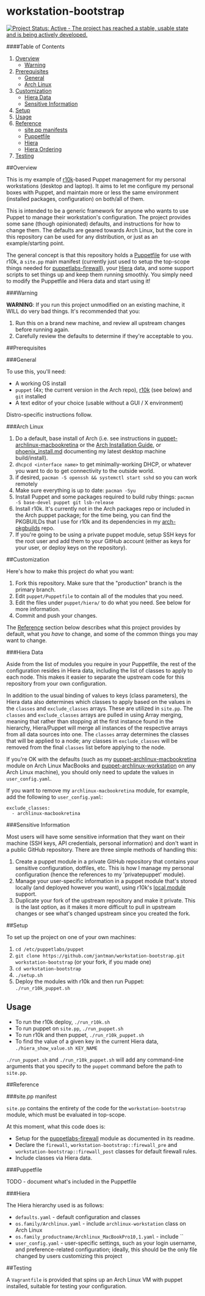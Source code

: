 # workstation-bootstrap

[![Project Status: Active - The project has reached a stable, usable state and is being actively developed.](http://www.repostatus.org/badges/0.1.0/active.svg)](http://www.repostatus.org/#active)

####Table of Contents

1. [Overview](#overview)
    * [Warning](#warning)
2. [Prerequisites](#prerequisites)
    * [General](#general)
	* [Arch Linux](#arch-linux)
3. [Customization](#customization)
    * [Hiera Data](#hiera-data)
    * [Sensitive Information](#sensitive-information)
4. [Setup](#setup)
5. [Usage](#usage)
6. [Reference](#reference)
    * [site.pp manifests](#site.pp-manifest)
    * [Puppetfile](#puppetfile)
    * [Hiera](#hiera)
    * [Hiera Ordering](#hiera-ordering)
7. [Testing](#testing)

##Overview

This is my example of [r10k](https://github.com/adrienthebo/r10k)-based Puppet management for my personal workstations (desktop and laptop).
It aims to let me configure my personal boxes with Puppet, and maintain more or less the same environment (installed packages,
configuration) on both/all of them.

This is intended to be a generic framework for anyone who wants to use Puppet to manage their workstation's configuration. The project
provides some sane (though opinionated) defaults, and instructions for how to change them. The defaults are geared towards Arch
Linux, but the core in this repository can be used for any distribution, or just as an example/starting point.

The general concept is that this repository holds a [Puppetfile](https://github.com/puppetlabs/r10k/blob/master/doc/puppetfile.mkd) for
use with r10k, a ``site.pp`` main manifest (currently just used to setup the top-scope things needed for
[puppetlabs-firewall](https://forge.puppetlabs.com/puppetlabs/firewall)),
your [Hiera](http://docs.puppetlabs.com/hiera/latest/) data, and some support scripts to set things up and keep them running
smoothly. You simply need to modify the Puppetfile and Hiera data and start using it!

###Warning

__WARNING__: If you run this project unmodified on an existing machine, it WILL do very bad things. It's recommended that you:

1. Run this on a brand new machine, and review all upstream changes before running again.
2. Carefully review the defaults to determine if they're acceptable to you.

##Prerequisites

###General

To use this, you'll need:

* A working OS install
* ``puppet`` (4x; the current version in the Arch repo), [r10k](https://github.com/adrienthebo/r10k) (see below) and ``git`` installed
* A text editor of your choice (usable without a GUI / X environment)

Distro-specific instructions follow.

###Arch Linux

1. Do a default, base install of Arch (i.e. see instructions in
   [puppet-archlinux-macbookretina](https://github.com/jantman/puppet-archlinux-macbookretina)
   or the [Arch Installation Guide](https://wiki.archlinux.org/index.php/Installation_guide), or
   [phoenix_install.md](phoenix_install.md) documenting my latest desktop machine build/install).
2. ``dhcpcd <interface name>`` to get minimally-working DHCP, or whatever you want to do to get connectivity to the outside world.
3. if desired, ``pacman -S openssh && systemctl start sshd`` so you can work remotely
4. Make sure everything is up to date: ``pacman -Syu``
5. Install Puppet and some packages required to build ruby things: ``pacman -S base-devel puppet git lsb-release``
6. Install r10k. It's currently not in the Arch packages repo or included in the Arch puppet package; for the time being,
   you can find the PKGBUILDs that I use for r10k and its dependencies in my [arch-pkgbuilds](https://github.com/jantman/arch-pkgbuilds) repo.
7. If you're going to be using a private puppet module, setup SSH keys for the root user and add them to your GitHub account (either as keys
   for your user, or deploy keys on the repository).

##Customization

Here's how to make this project do what you want:

1. Fork this repository. Make sure that the "production" branch is the primary branch.
2. Edit ``puppet/Puppetfile`` to contain all of the modules that you need.
3. Edit the files under ``puppet/hiera/`` to do what you need. See below for more information.
4. Commit and push your changes.

The [Reference](#reference) section below describes what this project provides by default, what you _have_ to change, and some of the common things you may want to change.

###Hiera Data

Aside from the list of modules you require in your Puppetfile, the rest of the configuration resides in Hiera data, including the list of classes to apply to each node. This makes it easier to separate the upstream code for this repository from your own configuration.

In addition to the usual binding of values to keys (class parameters), the Hiera data also determines which classes to apply based on the values in the ``classes`` and ``exclude_classes`` arrays. These are utilized in ``site.pp``. The ``classes`` and ``exclude_classes`` arrays are pulled in using Array merging, meaning that rather than stopping at the first instance found in the hierarchy, Hiera/Puppet will merge all instances of the respective arrays from all data sources into one. The ``classes`` array determines the classes that will be applied to a node; any classes in ``exclude_classes`` will be removed from the final ``classes`` list before applying to the node.

If you're OK with the defaults (such as my [puppet-archlinux-macbookretina](https://github.com/jantman/puppet-archlinux-macbookretina) module on Arch Linux MacBooks and
[puppet-archlinux-workstation](https://github.com/jantman/puppet-archlinux-workstation) on any Arch Linux machine), you should only need to update the values in ``user_config.yaml``.

If you want to remove my ``archlinux-macbookretina`` module, for example, add the following to ``user_config.yaml``:

```
exclude_classes:
  - archlinux-macbookretina
```

###Sensitive Information

Most users will have some sensitive information that they want on their machine (SSH keys, API credentials, personal information) and don't want in a public GitHub repository. There are three simple methods of handling this:

1. Create a puppet module in a private GitHub repository that contains your sensitive configuration, dotfiles, etc. This is how I manage my personal configuration (hence the references to my 'privatepuppet' module).
2. Manage your user-specific information in a puppet module that's stored locally (and deployed however you want), using r10k's [local module](https://github.com/puppetlabs/r10k/blob/master/doc/puppetfile.mkd#local) support.
3. Duplicate your fork of the upstream repository and make it private. This is the last option, as it makes it more difficult to pull in upstream changes or see what's changed upstream since you created the fork.

##Setup

To set up the project on one of your own machines:

1. ``cd /etc/puppetlabs/puppet``
2. ``git clone https://github.com/jantman/workstation-bootstrap.git workstation-bootstrap`` (or your fork, if you made one)
3. ``cd workstation-bootstrap``
4. ``./setup.sh``
5. Deploy the modules with r10k and then run Puppet: ``./run_r10k_puppet.sh``

## Usage

* To run the r10k deploy, ``./run_r10k.sh``
* To run puppet on ``site.pp``, ``./run_puppet.sh``
* To run r10k and then puppet, ``./run_r10k_puppet.sh``
* To find the value of a given key in the current Hiera data, ``./hiera_show_value.sh KEY_NAME``

``./run_puppet.sh`` and ``./run_r10k_puppet.sh`` will add any command-line arguments that you specify to the ``puppet`` command before the path to ``site.pp``.

##Reference

###site.pp manifest

``site.pp`` contains the entirety of the code for the ``workstation-bootstrap`` module, which must be evaluated in top-scope.

At this moment, what this code does is:

* Setup for the [puppetlabs-firewall](https://forge.puppetlabs.com/puppetlabs/firewall) module as documented in its readme.
* Declare the ``firewall``, ``workstation-bootstrap::firewall_pre`` and ``workstation-bootstrap::firewall_post`` classes for default firewall rules.
* Include classes via Hiera data.

###Puppetfile

TODO - document what's included in the Puppetfile

###Hiera

The Hiera hierarchy used is as follows:

* ``defaults.yaml`` - default configuration and classes
* ``os.family/Archlinux.yaml`` - include ``archlinux-workstation`` class on Arch Linux
* ``os.family_productname/Archlinux_MacBookPro10,1.yaml`` - include ``
* ``user_config.yaml`` - user-specific settings, such as your login username, and preference-related configuration; ideally, this should be the only file changed by users customizing this project

##Testing

A ``Vagrantfile`` is provided that spins up an Arch Linux VM with puppet installed, suitable for testing your configuration.
